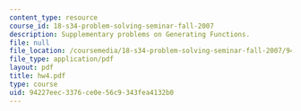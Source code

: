 ```yaml
---
content_type: resource
course_id: 18-s34-problem-solving-seminar-fall-2007
description: Supplementary problems on Generating Functions.
file: null
file_location: /coursemedia/18-s34-problem-solving-seminar-fall-2007/94227eec3376ce0e56c9343fea4132b0_hw4.pdf
file_type: application/pdf
layout: pdf
title: hw4.pdf
type: course
uid: 94227eec-3376-ce0e-56c9-343fea4132b0
---
```


